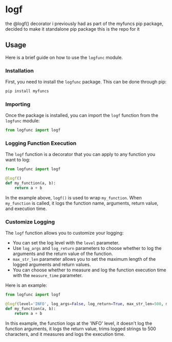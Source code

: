 # logf

the @logf() decorator i previously had as part of the myfuncs pip package, decided to make it standalone pip package this is the repo for it

## Usage

Here is a brief guide on how to use the `logfunc` module.

### Installation

First, you need to install the `logfunc` package. This can be done through pip:

```sh
pip install myfuncs
```

### Importing

Once the package is installed, you can import the `logf` function from the `logfunc` module:

```python
from logfunc import logf
```

### Logging Function Execution

The `logf` function is a decorator that you can apply to any function you want to log:

```python
from logfunc import logf

@logf()
def my_function(a, b):
    return a + b
```

In the example above, `logf()` is used to wrap `my_function`. When `my_function` is called, it logs the function name, arguments, return value, and execution time.

### Customize Logging

The `logf` function allows you to customize your logging:

- You can set the log level with the `level` parameter.
- Use `log_args` and `log_return` parameters to choose whether to log the arguments and the return value of the function.
- `max_str_len` parameter allows you to set the maximum length of the logged arguments and return values.
- You can choose whether to measure and log the function execution time with the `measure_time` parameter.

Here is an example:

```python
from logfunc import logf

@logf(level='INFO', log_args=False, log_return=True, max_str_len=500, measure_time=True)
def my_function(a, b):
    return a + b
```

In this example, the function logs at the 'INFO' level, it doesn't log the function arguments, it logs the return value, trims logged strings to 500 characters, and it measures and logs the execution time.
